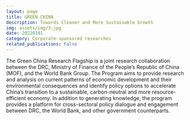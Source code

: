 ```yaml
---
layout: page
title: GREEN CHINA
description: Towards Cleaner and More Sustainable Growth
img: assets/img/3.jpg
date: 20220101
category: Corporate-sponsored researches
related_publications: False
---
```


The Green China Research Flagship is a joint research collaboration between the DRC, Ministry of Finance of the People’s Republic of China (MOF), and the World Bank Group. The Program aims to provide research and analysis on current patterns of economic development and their environmental consequences and identify policy options to accelerate China’s transition to a sustainable, carbon-neutral and more resource-efficient economy. In addition to generating knowledge, the program provides a platform for cross-sectoral policy dialogue and engagement between DRC, the World Bank, and other government counterparts.
